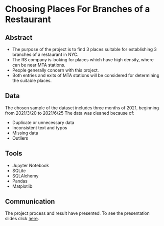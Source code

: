 # Choosing Places For Branches of a Restaurant
## Abstract
-	The purpose of the project is to find 3 places suitable for establishing 3 branches of a restaurant in NYC. 
-	The RS company is looking for places which have high density, where can be near MTA stations.
-	People generally concern with this project.
-	Both entries and exits of MTA stations will be considered for determining the suitable places.

## Data
The chosen sample of the dataset includes three months of 2021, beginning from 2021/3/20 to 2021/6/25
The data was cleaned because of:
-	Duplicate or unnecessary data
-	Inconsistent text and typos
-	Missing data
-	Outliers

## Tools
-	Jupyter Notebook
-	SQLite 
-	SQLAlchemy
-	Pandas
-	Matplotlib

## Communication
The project process and result have presented. To see the presentation slides click [here](https://github.com/ahmedalsadan/Project-1-Choosing-Places-For-Branches-of-a-Restaurant/blob/main/Presentation%20Slides.pdf).
